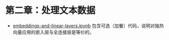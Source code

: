 # 第二章：处理文本数据

- [embeddings-and-linear-layers.ipynb](embeddings-and-linear-layers.ipynb) 包含可选（加餐）代码，说明对独热向量应用的嵌入层与全连接层是等价的。
